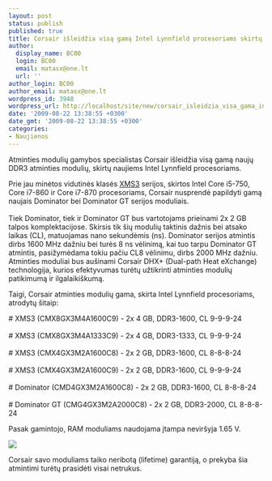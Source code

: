```yaml
---
layout: post
status: publish
published: true
title: Corsair išleidžia visą gamą Intel Lynnfield procesoriams skirtų atminties modulių
author:
  display_name: BC00
  login: BC00
  email: matasx@one.lt
  url: ''
author_login: BC00
author_email: matasx@one.lt
wordpress_id: 3948
wordpress_url: http://localhost/site/new/corsair_isleidzia_visa_gama_intel_lynnfield_procesoriams_skirtu_atminties_moduliu/
date: '2009-08-22 13:38:55 +0300'
date_gmt: '2009-08-22 13:38:55 +0300'
categories:
- Naujienos
---
```


<p>Atminties modulių gamybos specialistas Corsair išleidžia visą gamą naujų DDR3 atminties modulių, skirtų naujiems Intel Lynnfield procesoriams.</p>
<p>Prie jau minėtos vidutinės klasės <a class="ns" href="http://www.technews.lt/tekstas/nauji_corsair_atminties_moduliai.html;;"> XMS3</a> serijos, skirtos Intel Core i5-750, Core i7-860 ir Core i7-870 procesoriams, Corsair nusprendė papildyti gamą naujais Dominator bei Dominator GT serijos moduliais.<br />
<br />Tiek Dominator, tiek ir Dominator GT bus vartotojams prieinami 2x 2 GB talpos komplektacijose. Skirsis tik šių modulių taktinis dažnis bei atsako laikas (CL), matuojamas nano sekundėmis (ns). Dominator serijos atmintis dirbs 1600 MHz dažniu bei turės 8 ns vėlinimą, kai tuo tarpu Dominator GT atmintis, pasižymėdama tokiu pačiu CL8 vėlinimu, dirbs 2000 MHz dažniu. Atminties moduliai bus aušinami Corsair DHX+ (Dual-path Heat eXchange) technologija, kurios efektyvumas turėtų užtikrinti atminties modulių patikimumą ir ilgalaikiškumą.</p>
<p>Taigi, Corsair atminties modulių gama, skirta Intel Lynnfield procesoriams, atrodytų šitaip:</p>
<p># XMS3 (CMX8GX3M4A1600C9) - 2x 4 GB, DDR3-1600, CL 9-9-9-24<br />
<br /># XMS3 (CMX8GX3M4A1333C9) - 2x 4 GB, DDR3-1333, CL 9-9-9-24<br />
<br /># XMS3 (CMX4GX3M2A1600C8) - 2x 2 GB, DDR3-1600, CL 8-8-8-24<br />
<br /># XMS3 (CMX4GX3M2A1600C9) - 2x 2 GB, DDR3-1600, CL 9-9-9-24<br />
<br /># Dominator (CMD4GX3M2A1600C8) - 2x 2 GB, DDR3-1600, CL 8-8-8-24<br />
<br /># Dominator GT (CMG4GX3M2A2000C8) - 2x 2 GB, DDR3-2000, CL 8-8-8-24</p>
<p>Pasak gamintojo, RAM moduliams naudojama įtampa neviršyja 1.65 V.</p>
<p><img src="http://www.part.lt/img/c3d9c3d38318f1c496757c216c206fbb283.jpg" /></p>
<p>Corsair savo moduliams taiko neribotą (lifetime) garantiją, o prekyba šia atmintimi turėtų prasidėti visai netrukus.</p>
